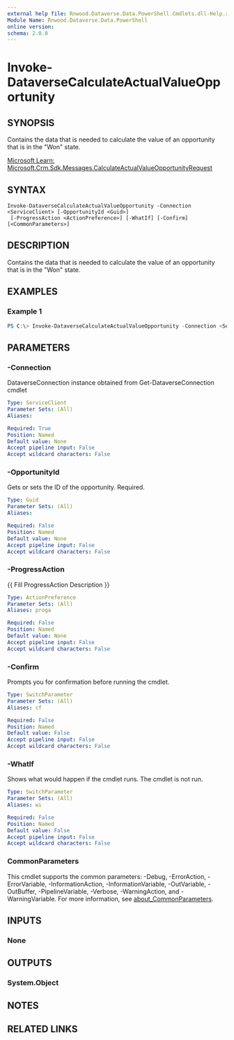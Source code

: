 ```yaml
---
external help file: Rnwood.Dataverse.Data.PowerShell.Cmdlets.dll-Help.xml
Module Name: Rnwood.Dataverse.Data.PowerShell
online version:
schema: 2.0.0
---
```


# Invoke-DataverseCalculateActualValueOpportunity

## SYNOPSIS
Contains the data that is needed to calculate the value of an opportunity that is in the "Won" state.

[Microsoft Learn: Microsoft.Crm.Sdk.Messages.CalculateActualValueOpportunityRequest](https://learn.microsoft.com/dotnet/api/Microsoft.Crm.Sdk.Messages.CalculateActualValueOpportunityRequest)

## SYNTAX

```
Invoke-DataverseCalculateActualValueOpportunity -Connection <ServiceClient> [-OpportunityId <Guid>]
 [-ProgressAction <ActionPreference>] [-WhatIf] [-Confirm] [<CommonParameters>]
```

## DESCRIPTION
Contains the data that is needed to calculate the value of an opportunity that is in the "Won" state.

## EXAMPLES

### Example 1
```powershell
PS C:\> Invoke-DataverseCalculateActualValueOpportunity -Connection <ServiceClient> -OpportunityId <Guid>
```

## PARAMETERS

### -Connection
DataverseConnection instance obtained from Get-DataverseConnection cmdlet

```yaml
Type: ServiceClient
Parameter Sets: (All)
Aliases:

Required: True
Position: Named
Default value: None
Accept pipeline input: False
Accept wildcard characters: False
```

### -OpportunityId
Gets or sets the ID of the opportunity. Required.

```yaml
Type: Guid
Parameter Sets: (All)
Aliases:

Required: False
Position: Named
Default value: None
Accept pipeline input: False
Accept wildcard characters: False
```

### -ProgressAction
{{ Fill ProgressAction Description }}

```yaml
Type: ActionPreference
Parameter Sets: (All)
Aliases: proga

Required: False
Position: Named
Default value: None
Accept pipeline input: False
Accept wildcard characters: False
```

### -Confirm
Prompts you for confirmation before running the cmdlet.

```yaml
Type: SwitchParameter
Parameter Sets: (All)
Aliases: cf

Required: False
Position: Named
Default value: False
Accept pipeline input: False
Accept wildcard characters: False
```

### -WhatIf
Shows what would happen if the cmdlet runs. The cmdlet is not run.

```yaml
Type: SwitchParameter
Parameter Sets: (All)
Aliases: wi

Required: False
Position: Named
Default value: False
Accept pipeline input: False
Accept wildcard characters: False
```

### CommonParameters
This cmdlet supports the common parameters: -Debug, -ErrorAction, -ErrorVariable, -InformationAction, -InformationVariable, -OutVariable, -OutBuffer, -PipelineVariable, -Verbose, -WarningAction, and -WarningVariable. For more information, see [about_CommonParameters](http://go.microsoft.com/fwlink/?LinkID=113216).

## INPUTS

### None
## OUTPUTS

### System.Object
## NOTES

## RELATED LINKS
